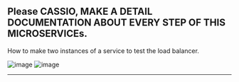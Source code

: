 
Please CASSIO, MAKE A DETAIL DOCUMENTATION ABOUT EVERY STEP OF THIS MICROSERVICEs.
------------------------------------------------------------------------------------------------------------------------------
How to make two instances of a service to test the load balancer.

![image](https://user-images.githubusercontent.com/63028316/206601586-bbd3d395-e65e-4051-b92a-63c4105f9417.png)
![image](https://user-images.githubusercontent.com/63028316/206601518-017a0dbf-ddbb-4c3c-98db-3a99ec7633a8.png)

------------------------------------------------------------------------------------------------------------------------------
